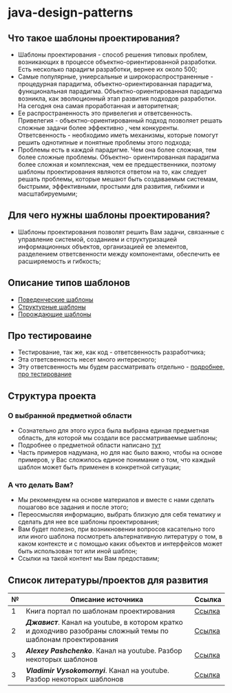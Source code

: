 # java-design-patterns

## Что такое шаблоны проектирования?

* Шаблоны проектирования - способ решения типовых проблем, 
возникающих в процессе объектно-ориентированной разработки. Есть несколько
парадигм разработки, вернее их около 500; 
* Самые популярные, униерсальные и
широкораспространенные - процедурная парадигма, объектно-ориентированная парадигма,
функциональная парадигма. Объектно-ориентированная парадигма возникла, как
эволюционный этап развития подходов разработки. На сегодня она самая проработанная
и авторитетная;
* Ее распространенность это привелегия и ответсвенность. Привелегия - 
объектно-ориентированный подход позволяет решать сложные задачи более эффективно
, чем конкуренты. Ответсвенность - необходимо иметь механизмы, которые помогут
решить однотипные и понятные проблемы этого подхода; 
* Проблемы есть в каждой парадигме. Чем она более сложная, тем более сложные 
проблемы. Объектно- ориентированная парадигма более сложная и комплексная, 
чем ее предщественники, поэтому шаблоны проектирования являются ответом на то, 
как следует решать проблемы, которые мешают быть создаваемым системам, быстрыми, 
эффективными, простыми для развития, гибкими и масштабируемыми;

## Для чего нужны шаблоны проектирования?

* Шаблоны проектирования позволят решить Вам задачи, связанные с управление
системой, созданием и структуризацией информационных объектов, 
организацией ее элементов, разделением ответсвенности между компонентами, 
обеспечить ее расширяемость и гибкость;

## Описание типов шаблонов

* [Поведенческие шаблоны](src/main/java/org/nikitinia/patterns/behavior/README.md)
* [Структурные шаблоны](src/main/java/org/nikitinia/patterns/structure/README.md)
* [Порождающие шаблоны](src/main/java/org/nikitinia/patterns/creating/)


## Про тестироваине
* Тестирование, так же, как код - ответсвенность разработчика; 
* Эта ответсвенность несет много интересного;
* Эту ответсвенность мы будем рассматривать отдельно -  [подробнее, про тестирование](src/test/java/org/nikitinia/README.md)

## Структура проекта

### О выбранной предметной области

* Сознательно для этого курса была выбрана единая предметная область,
  для которой мы создали все рассматриваемые шаблоны;
* Подробнее о предметной области написано [тут](/src/main/java/org/nikitinia/domain/README.md)
* Часть примеров надумана, но для нас было важно, чтобы на основе примеров,
  у Вас сложилось единое понимание о том, что каждый шаблон может быть применен в конкретной ситуации;

### А что делать Вам?

* Мы рекомендуем на основе материалов и вместе с нами сделать пошагово все задания и после этого;
* Переосмысляя информацию, выбрать близкую для себя тематику и сделать для нее все шаблоны проектирования; 
* Вам будет полезно, при возникновении вопросов касательно того или иного шаблона посмотреть альтернативную литературу о
  том, в каком контексте и с помощью каких объектов и интерфейсов может быть использован тот или иной шаблон;
* Ссылки на такой контент мы Вам предоставим;

## Список литературы/проектов для развития

| № | Описание источника                                                                                              | Ссылка                                                     |
|---|-----------------------------------------------------------------------------------------------------------------|------------------------------------------------------------|
| 1 | Книга портал по шаблонам проектирования                                                                         | [Ссылка](https://refactoring.guru)                         |
| 2 | ***Джавист***. Канал на youtube, в котором кратко и доходчиво разобраны сложный темы по шаблонам проектирования | [Ссылка](https://www.youtube.com/@javistt/videos)          |
| 3 | ***Alexey Pashchenko***. Канал на youtube. Разбор некоторых шаблонов                                            | [Ссылка](https://www.youtube.com/@alexeypashchenko/videos) |
| 3 | ***Vladimir Vysokomornyi***. Канал на youtube. Разбор некоторых шаблонов                                        | [Ссылка](https://www.youtube.com/@programm4you)            |